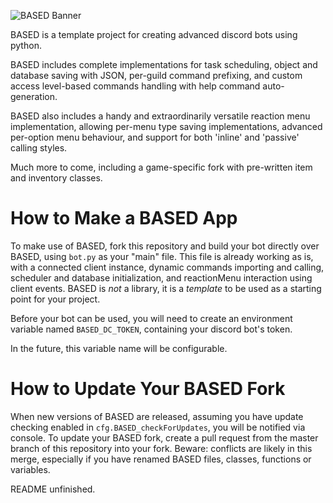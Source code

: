 ![BASED Banner](https://i.imgur.com/Nqoq3s4.png)

BASED is a template project for creating advanced discord bots using python.

BASED includes complete implementations for task scheduling, object and database saving with JSON, per-guild command prefixing, and custom access level-based commands handling with help command auto-generation.

BASED also includes a handy and extraordinarily versatile reaction menu implementation, allowing per-menu type saving implementations, advanced per-option menu behaviour, and support for both 'inline' and 'passive' calling styles.

Much more to come, including a game-specific fork with pre-written item and inventory classes.

# How to Make a BASED App
To make use of BASED, fork this repository and build your bot directly over BASED, using `bot.py` as your "main" file. This file is already working as is, with a connected client instance, dynamic commands importing and calling, scheduler and database initialization, and reactionMenu interaction using client events.
BASED is *not* a library, it is a *template* to be used as a starting point for your project.

Before your bot can be used, you will need to create an environment variable named `BASED_DC_TOKEN`, containing your discord bot's token.

In the future, this variable name will be configurable.

# How to Update Your BASED Fork
When new versions of BASED are released, assuming you have update checking enabled in `cfg.BASED_checkForUpdates`, you will be notified via console.
To update your BASED fork, create a pull request from the master branch of this repository into your fork.
Beware: conflicts are likely in this merge, especially if you have renamed BASED files, classes, functions or variables.

README unfinished.

